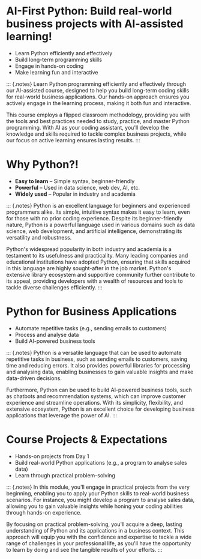 # AI-First Python: Build real-world business projects with AI-assisted learning!

- Learn Python efficiently and effectively
- Build long-term programming skills
- Engage in hands-on coding
- Make learning fun and interactive

::: {.notes}
Learn Python programming efficiently and effectively through our AI-assisted course, designed to help you build long-term coding skills for real-world business applications. Our hands-on approach ensures you actively engage in the learning process, making it both fun and interactive.

This course employs a flipped classroom methodology, providing you with the tools and best practices needed to study, practice, and master Python programming. With AI as your coding assistant, you'll develop the knowledge and skills required to tackle complex business projects, while our focus on active learning ensures lasting results.
:::

# Why Python?!

- **Easy to learn** – Simple syntax, beginner-friendly
- **Powerful** – Used in data science, web dev, AI, etc.
- **Widely used** – Popular in industry and academia

::: {.notes}
Python is an excellent language for beginners and experienced programmers alike. Its simple, intuitive syntax makes it easy to learn, even for those with no prior coding experience. Despite its beginner-friendly nature, Python is a powerful language used in various domains such as data science, web development, and artificial intelligence, demonstrating its versatility and robustness.

Python's widespread popularity in both industry and academia is a testament to its usefulness and practicality. Many leading companies and educational institutions have adopted Python, ensuring that skills acquired in this language are highly sought-after in the job market. Python's extensive library ecosystem and supportive community further contribute to its appeal, providing developers with a wealth of resources and tools to tackle diverse challenges efficiently.
:::

# Python for Business Applications

- Automate repetitive tasks (e.g., sending emails to customers)
- Process and analyse data
- Build AI-powered business tools

::: {.notes}
Python is a versatile language that can be used to automate repetitive tasks in business, such as sending emails to customers, saving time and reducing errors. It also provides powerful libraries for processing and analysing data, enabling businesses to gain valuable insights and make data-driven decisions.

Furthermore, Python can be used to build AI-powered business tools, such as chatbots and recommendation systems, which can improve customer experience and streamline operations. With its simplicity, flexibility, and extensive ecosystem, Python is an excellent choice for developing business applications that leverage the power of AI.
:::

# Course Projects & Expectations

- Hands-on projects from Day 1
- Build real-world Python applications (e.g., a program to analyse sales data)
- Learn through practical problem-solving

::: {.notes}
In this module, you'll engage in practical projects from the very beginning, enabling you to apply your Python skills to real-world business scenarios. For instance, you might develop a program to analyse sales data, allowing you to gain valuable insights while honing your coding abilities through hands-on experience.

By focusing on practical problem-solving, you'll acquire a deep, lasting understanding of Python and its applications in a business context. This approach will equip you with the confidence and expertise to tackle a wide range of challenges in your professional life, as you'll have the opportunity to learn by doing and see the tangible results of your efforts.
:::

